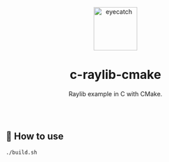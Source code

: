 <div align="center">

<img src="https://emoji2svg.deno.dev/api/🦊" alt="eyecatch" height="100">

# c-raylib-cmake

Raylib example in C with CMake.

<br>
<br>

</div>

<div align="center">

</div>

## 🚀 How to use

```
./build.sh
```
